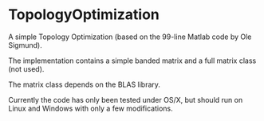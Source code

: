 TopologyOptimization
====================

A simple Topology Optimization (based on the 99-line Matlab code by Ole Sigmund).

The implementation contains a simple banded matrix and a full matrix class (not used).

The matrix class depends on the BLAS library.

Currently the code has only been tested under OS/X, but should run on Linux and Windows with only a few modifications.